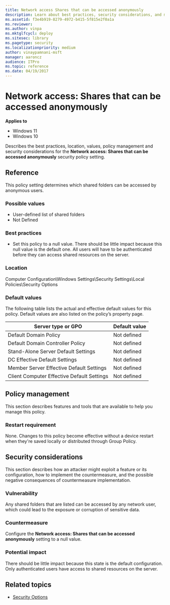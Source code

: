 ```yaml
---
title: Network access Shares that can be accessed anonymously
description: Learn about best practices, security considerations, and more for the security policy setting, Network access Shares that can be accessed anonymously.
ms.assetid: f3e4b919-8279-4972-b415-5f815e2f0a1a
ms.reviewer:
ms.author: vinpa
ms.mktglfcycl: deploy
ms.sitesec: library
ms.pagetype: security
ms.localizationpriority: medium
author: vinaypamnani-msft
manager: aaroncz
audience: ITPro
ms.topic: reference
ms.date: 04/19/2017
---
```


# Network access: Shares that can be accessed anonymously

**Applies to**
-   Windows 11
-   Windows 10

Describes the best practices, location, values, policy management and security considerations for the **Network access: Shares that can be accessed anonymously** security policy setting.

## Reference

This policy setting determines which shared folders can be accessed by anonymous users.

### Possible values

-   User-defined list of shared folders
-   Not Defined

### Best practices

-   Set this policy to a null value. There should be little impact because this null value is the default one. All users will have to be authenticated before they can access shared resources on the server.

### Location

Computer Configuration\\Windows Settings\\Security Settings\\Local Policies\\Security Options

### Default values

The following table lists the actual and effective default values for this policy. Default values are also listed on the policy’s property page.

| Server type or GPO | Default value |
| - | - |
| Default Domain Policy| Not defined|
| Default Domain Controller Policy | Not defined|
| Stand-Alone Server Default Settings | Not defined|
| DC Effective Default Settings | Not defined|
| Member Server Effective Default Settings | Not defined|
| Client Computer Effective Default Settings | Not defined|

## Policy management

This section describes features and tools that are available to help you manage this policy.

### Restart requirement

None. Changes to this policy become effective without a device restart when they're saved locally or distributed through Group Policy.

## Security considerations

This section describes how an attacker might exploit a feature or its configuration, how to implement the countermeasure, and the possible negative consequences of countermeasure implementation.

### Vulnerability

Any shared folders that are listed can be accessed by any network user, which could lead to the exposure or corruption of sensitive data.

### Countermeasure

Configure the **Network access: Shares that can be accessed anonymously** setting to a null value.

### Potential impact

There should be little impact because this state is the default configuration. Only authenticated users have access to shared resources on the server.

## Related topics

- [Security Options](security-options.md)
